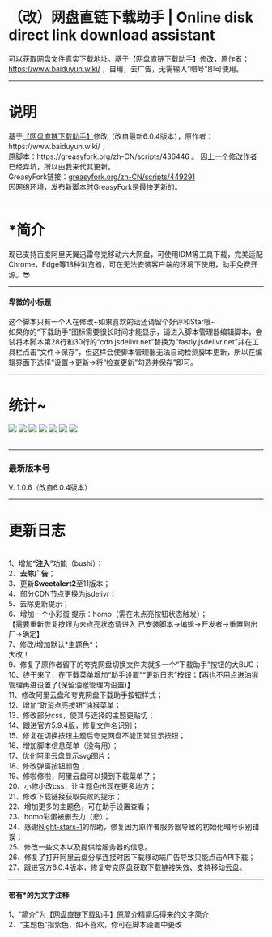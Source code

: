 # （改）网盘直链下载助手 | Online disk direct link download assistant
可以获取网盘文件真实下载地址。基于【网盘直链下载助手】修改，原作者：https://www.baiduyun.wiki/ ，自用，去广告，无需输入“暗号”即可使用。

<hr><h1>说明</h1>
基于<a href="https://www.baiduyun.wiki/" rel="nofollow">【网盘直链下载助手】</a>修改（改自最新6.0.4版本），原作者：https://www.baiduyun.wiki/ ，<br>
原脚本：https://greasyfork.org/zh-CN/scripts/436446 。
因<a href="https://greasyfork.org/zh-CN/scripts/422818" rel="nofollow">上一个修改作者</a>已经弃坑，所以由我来代其更新。
<br>GreasyFork链接：<a href="https://greasyfork.org/zh-CN/scripts/449291" rel="nofollow">greasyfork.org/zh-CN/scripts/449291</a>
<br>因网络环境，发布新脚本时GreasyFork是最快更新的。
<br><hr>
<h1>*简介</h1>
现已支持百度阿里天翼迅雷夸克移动六大网盘，可使用IDM等工具下载，完美适配Chrome，Edge等18种浏览器，可在无法安装客户端的环境下使用，助手免费开源。😎
<br><hr>
<h4>卑微的小标题</h4>
这个脚本只有一个人在修改~如果喜欢的话还请留个好评和Star哦~<br>如果你的“下载助手”图标需要很长时间才能显示，请进入脚本管理器编辑脚本，尝试将本脚本第28行和30行的“cdn.jsdelivr.net”替换为“fastly.jsdelivr.net”并在工具栏点击“文件→保存”，但这样会使脚本管理器无法自动检测脚本更新，所以在编辑界面下选择“设置→更新→将“检查更新”勾选并保存”即可。
<br><hr>
<h1>统计~</h1>
<div><img src="https://palerock.cn/node-service/images/greasyfork/stats/daily-installs/449291">  <img src="https://palerock.cn/node-service/images/greasyfork/stats/daily-updates/449291">  <img src="https://palerock.cn/node-service/images/greasyfork/stats/total-installs/449291">  <img src="https://palerock.cn/node-service/images/greasyfork/info/fan_score/449291?name=%E5%BE%97%E5%88%86&rcolor=orange">  <img src="https://palerock.cn/node-service/images/greasyfork/info/good_ratings/449291?name=%E5%A5%BD%E8%AF%84&rcolor=darkcyan">  <img src="https://palerock.cn/node-service/images/greasyfork/views-info/449291">  <img src="https://palerock.cn/node-service/images/greasyfork/info/license/449291?name=%E8%AE%B8%E5%8F%AF%E8%AF%81&rcolor=blueviolet"></div>
<br><hr>
<h3>最新版本号</h3>
V. 1.0.6（改自6.0.4版本）
<br><hr>
<h1>更新日志</h1>
<br>1、增加“<b>注入</b>”功能（bushi）；
<br>2、<b>去除广告</b>；
<br>3、更新<b>Sweetalert2</b>至11版本；
<br>4、部分CDN节点更换为jsdelivr；
<br>5、去除更新提示；
<br>6、增加一个小彩蛋 提示：homo（需在未点亮按钮状态触发）；<br>【需要重新恢复按钮为未点亮状态请进入 已安装脚本->编辑->开发者->重置到出厂->确定】
<br>7、修改/增加默认*主题色*；
<br>大改！
<br>9、修复了原作者留下的夸克网盘切换文件夹就多一个“下载助手”按钮的大BUG；
<br>10、终于来了，在下载菜单增加“助手设置”“更新日志”按钮；【再也不用点进油猴管理再进设置了(保留油猴管理内设置)】
<br>11、修改阿里云盘和夸克网盘下载助手按钮样式；
<br>12、增加“取消点亮按钮”油猴菜单；
<br>13、修改部分css，使其与选择的主题更贴切；
<br>14、跟进官方5.9.4版，修复文件名识别；
<br>15、修复在切换按钮主题后夸克网盘不能正常显示按钮；
<br>16、增加脚本信息菜单（没有用）；
<br>17、优化阿里云盘显示svg图片；
<br>18、修改弹窗按钮颜色；
<br>19、修啦修啦，阿里云盘可以摸到下载菜单了；
<br>20、小修小改css，让主题色出现在更多地方；
<br>21、修改下载链接获取失败的提示；
<br>22、增加更多的主题色，可在助手设置查看；
<br>23、homo彩蛋被删去力（悲）；
<br>24、感谢<a href="https://github.com/Night-stars-1">Night-stars-1</a>的帮助，修复因为原作者服务器导致的初始化暗号识别错误；
<br>25、修改一些文本以及提供给服务器的信息。
<br>26、修复了打开阿里云盘分享连接时因下载移动端广告导致只能点击API下载；
<br>27、跟进官方6.0.4版本，修复夸克网盘获取下载链接失效、支持移动云盘。
<br><hr>
<h4>带有*的为文字注释</h4>
1、“简介”为<a href="https://greasyfork.org/zh-CN/scripts/436446" rel="nofollow">【网盘直链下载助手】原简介</a>精简后得来的文字简介
<br>2、“主题色”指紫色，如不喜欢，你可在脚本设置中更改
